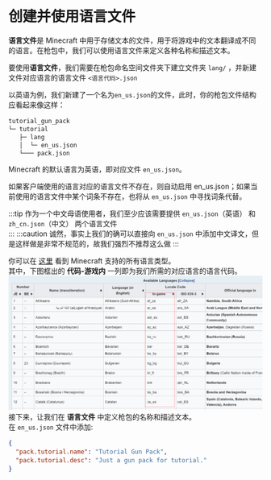 # 创建并使用语言文件

**语言文件**是 Minecraft 中用于存储文本的文件，用于将游戏中的文本翻译成不同的语言。在枪包中，我们可以使用语言文件来定义各种名称和描述文本。  

要使用**语言文件**，我们需要在枪包命名空间文件夹下建立文件夹 `lang/` ，并新建文件对应语言的语言文件 `<语言代码>.json`

以英语为例，我们新建了一个名为`en_us.json`的文件，此时，你的枪包文件结构应看起来像这样：   
```
tutorial_gun_pack
└─ tutorial
   ├─ lang
   │  └─ en_us.json
   └─── pack.json

```

Minecraft 的默认语言为英语，即对应文件 `en_us.json`。  

如果客户端使用的语言对应的语言文件不存在，则自动启用 en_us.json；如果当前使用的语言文件中某个词条不存在，也将从 `en_us.json` 中寻找词条代替。  

:::tip
作为一个中文母语使用者，我们至少应该需要提供 `en_us.json`（英语） 和 `zh_cn.json`（中文） 两个语言文件  
:::
:::caution
诚然，事实上我们的确可以直接向 `en_us.json` 中添加中文译文，但是这样做是非常不规范的，故我们强烈不推荐这么做
:::

你可以在 [这里](https://zh.minecraft.wiki/w/%E8%AF%AD%E8%A8%80) 看到 Minecraft 支持的所有语言类型。  
其中，下图框出的 **代码-游戏内** 一列即为我们所需的对应语言的语言代码。  
![Language Wiki](language_wiki.png)   
接下来，让我们在 **语言文件** 中定义枪包的名称和描述文本。  
在 `en_us.json` 文件中添加:   
```json
{
  "pack.tutorial.name": "Tutorial Gun Pack",
  "pack.tutorial.desc": "Just a gun pack for tutorial."
}
```